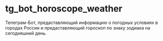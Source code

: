 # tg_bot_horoscope_weather

Телеграм-Бот, предаставляющий информацию о погодных условиях в городах России и предаставляющий гороскоп по знаку зодиака на сегодняшний день.
